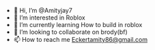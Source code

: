 - 👋 Hi, I’m @Amityjay7
- 👀 I’m interested in Roblox
- 🌱 I’m currently learning How to build in roblox
- 💞️ I’m looking to collaborate on brody(bf)
- 📫 How to reach me Eckertamity86@gmail.com 

<!---
Amityjay7/Amityjay7 is a ✨ special ✨ repository because its `README.md` (this file) appears on your GitHub profile.
You can click the Preview link to take a look at your changes.
--->
